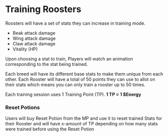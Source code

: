 # Training Roosters

Roosters will have a set of stats they can increase in training mode.

* Beak attack damage&#x20;
* Wing attack damage&#x20;
* Claw attack damage&#x20;
* Vitality (HP)

Upon choosing a stat to train, Players will watch an animation corresponding to the stat being trained.

Each breed will have its different base stats to make them unique from each other. Each Rooster will have a total of 50 points they can use to allot on their stats which means you can only train a rooster up to 50 times.&#x20;

Each training session uses 1 Training Point (TP). **1 TP = 1 $Energy**

### **Reset Potions**

Users will buy Reset Potion from the MP and use it to reset trained Stats for their Rooster and will have x-amount of TP depending on how many stats were trained before using the Reset Potion

